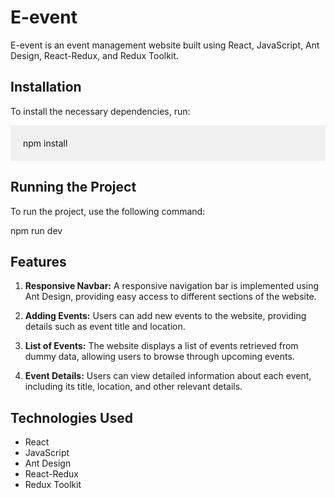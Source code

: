 # E-event

E-event is an event management website built using React, JavaScript, Ant Design, React-Redux, and Redux Toolkit.

## Installation

To install the necessary dependencies, run:

<div style="background-color: #f0f0f0; padding: 20px;">
npm install
</div>

## Running the Project

To run the project, use the following command:

npm run dev

## Features

1. **Responsive Navbar:** A responsive navigation bar is implemented using Ant Design, providing easy access to different sections of the website.
   
2. **Adding Events:** Users can add new events to the website, providing details such as event title and location.
   
3. **List of Events:** The website displays a list of events retrieved from dummy data, allowing users to browse through upcoming events.
   
4. **Event Details:** Users can view detailed information about each event, including its title, location, and other relevant details.

## Technologies Used

- React
- JavaScript
- Ant Design
- React-Redux
- Redux Toolkit

